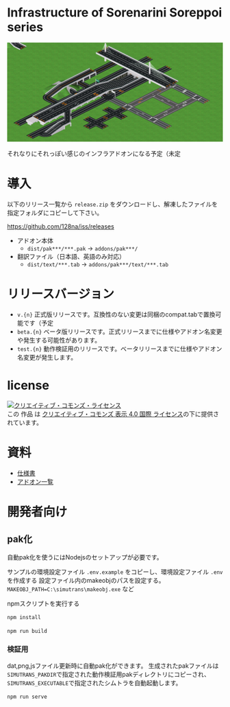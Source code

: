 # Infrastructure of Sorenarini Soreppoi series

![tumbnail](./docs/tumbnail.png)

それなりにそれっぽい感じのインフラアドオンになる予定（未定

# 導入

以下のリリース一覧から `release.zip` をダウンロードし、解凍したファイルを指定フォルダにコピーして下さい。

https://github.com/128na/iss/releases

- アドオン本体
  - `dist/pak***/***.pak` -> `addons/pak***/`
- 翻訳ファイル（日本語、英語のみ対応）
  - `dist/text/***.tab` -> `addons/pak***/text/***.tab`


# リリースバージョン

- `v.{n}` 正式版リリースです。互換性のない変更は同梱のcompat.tabで置換可能です（予定
- `beta.{n}` ベータ版リリースです。正式リリースまでに仕様やアドオン名変更や発生する可能性があります。
- `test.{n}` 動作検証用のリリースです。ベータリリースまでに仕様やアドオン名変更が発生します。

# license

<a rel="license" href="http://creativecommons.org/licenses/by/4.0/"><img alt="クリエイティブ・コモンズ・ライセンス" style="border-width:0" src="https://i.creativecommons.org/l/by/4.0/88x31.png" /></a><br />この 作品 は <a rel="license" href="http://creativecommons.org/licenses/by/4.0/">クリエイティブ・コモンズ 表示 4.0 国際 ライセンス</a>の下に提供されています。


# 資料

- [仕様書](./docs/spec.md)
- [アドオン一覧](./docs/addons.md)


# 開発者向け
## pak化

自動pak化を使うにはNodejsのセットアップが必要です。

サンプルの環境設定ファイル `.env.example` をコピーし、環境設定ファイル `.env` を作成する
設定ファイル内のmakeobjのパスを設定する。
`MAKEOBJ_PATH=C:\simutrans\makeobj.exe` など

npmスクリプトを実行する
```
npm install

npm run build
```

### 検証用
dat,png,jsファイル更新時に自動pak化ができます。
生成されたpakファイルは`SIMUTRANS_PAKDIR`で指定された動作検証用pakディレクトリにコピーされ、`SIMUTRANS_EXECUTABLE`で指定されたシムトラを自動起動します。

```
npm run serve
```
